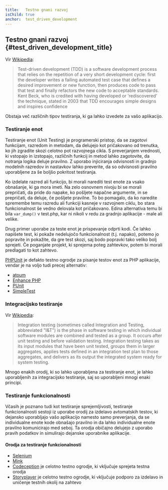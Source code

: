 ```yaml
---
title:   Testno gnani razvoj
isChild: true
anchor:  test_driven_development
---
```


## Testno gnani razvoj {#test_driven_development_title}

Vir [Wikipedia](http://en.wikipedia.org/wiki/Test-driven_development):

> Test-driven development (TDD) is a software development process that relies on the repetition of a very short development cycle: first the developer writes a failing automated test case that defines a desired improvement or new function, then produces code to pass that test and finally refactors the new code to acceptable standards. Kent Beck, who is credited with having developed or 'rediscovered' the technique, stated in 2003 that TDD encourages simple designs and inspires confidence

Obstaja več različnih tipov testiranja, ki ga lahko izvedete za vašo aplikacijo.

### Testiranje enot

Testiranje enot (Unit Testing) je programerski pristop, da se zagotovi funkcijam, razredom in metodam, da delujejo kot
pričakovano od trenutka, ko jih zgradite skozi celotno pot razvojnega cikla. S preverjanjem
vrednosti, ki vstopajo in izstopajo, različnih funkcij in metod lahko zagotovite, da notranja logika
deluje pravilno. Z uporabo injiciranja odvisnosti in gradnjo modelnih razredov in nastavkov lahko preverite, da so odvisnosti
pravilno uporabljene za še boljšo pokritost testiranja.

Ko izdelate razred ali funkcijo, bi morali narediti test enote za vsako obnašanje, ki ga mora imeti. Na zelo osnovnem nivoju bi se
morali prepričati, da pride do napake, ko pošljete napačne argumente, in se prepričati, da deluje, če pošljete pravilne.
To bo pomagalo, da ko naredite spremembe temu razredu ali funkciji kasneje v razvojnem ciklu,
bo stara funkcionalnost še vedno delovala kot pričakovano. Edina alternativa temu bi bila `var_dump()`
v test.php, kar ni nikoli v redu za gradnjo aplikacije - male ali velike.

Drug primer uporabe za teste enot je prispevanje odprti kodi. Če lahko napišete test, ki pokaže nedelujočo
funkcionalnost (t.j. napako), potemo jo popravite in pokažite, da gre test skozi, saj bodo popravki tako veliko bolj
sprejeti. Če poganjate projekt, ki sprejema poteg zahtevkov, potem bi morali predlagati to kot zahtevo.

[PHPUnit](http://phpunit.de) je defakto testno ogrodje za pisanje testov enot za PHP aplikacije, vendar je na voljo tudi precej alternativ:

* [atoum](https://github.com/atoum/atoum)
* [Enhance PHP](https://github.com/Enhance-PHP/Enhance-PHP)
* [PUnit](http://punit.smf.me.uk/)
* [SimpleTest](http://simpletest.org)

### Integracijsko testiranje

Vir [Wikipedia](http://en.wikipedia.org/wiki/Integration_testing):

> Integration testing (sometimes called Integration and Testing, abbreviated "I&T") is the phase in software testing in which individual software modules are combined and tested as a group. It occurs after unit testing and before validation testing. Integration testing takes as its input modules that have been unit tested, groups them in larger aggregates, applies tests defined in an integration test plan to those aggregates, and delivers as its output the integrated system ready for system testing.

Mnogo enakih orodij, ki so lahko uporabljena za testiranje enot, je lahko uporabljenih za integracijsko testiranje,
saj so uporabljeni mnogi enaki principi.

### Testiranje funkcionalnosti

Včasih je poznano tudi kot testiranje sprejemljivosti, testiranje funkcionalnosti sestoji iz uporabe orodij za
izdelavo avtomatskih testov, ki dejansko uporabljajo vašo aplikacijo namesto samo preverjanja, da se individualne
enote kode obnašajo pravilno in da lahko individualne enote pravilno komunicirajo med seboj. Ta orodja običajno
delujejo z uporabo pravih podatkov in simulirajo dejanske uporabnike aplikacije.

#### Orodja za testiranje funkcionalnosti

* [Selenium](http://seleniumhq.com)
* [Mink](http://mink.behat.org)
* [Codeception](http://codeception.com) je celotno testno ogrodje, ki vključuje sprejeta testna orodja
* [Storyplayer](http://datasift.github.io/storyplayer) je celotno testno ogrodje, ki vključuje podporo za izdelavo in uničenje testnih okolij na zahtevo
